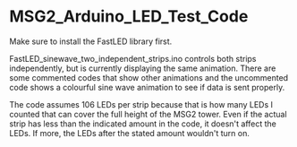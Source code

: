 # MSG2_Arduino_LED_Test_Code

Make sure to install the FastLED library first. 

FastLED_sinewave_two_independent_strips.ino controls both strips independently, but is currently displaying the same animation. 
There are some commented codes that show other animations and the uncommented code shows a colourful sine wave animation to see if data is sent properly. 

The code assumes 106 LEDs per strip because that is how many LEDs I counted that can cover the full height of the MSG2 tower. Even if the actual strip has less than the indicated amount in the code, it doesn't affect the LEDs. If more, the LEDs after the stated amount wouldn't turn on. 
